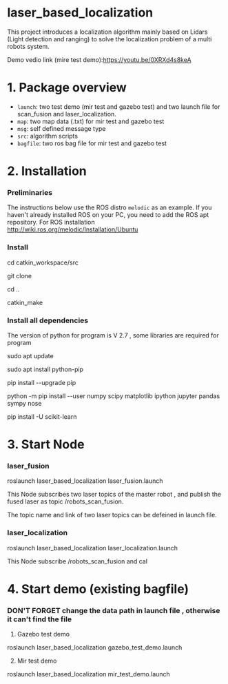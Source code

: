# laser_based_localization
This project introduces a localization algorithm mainly based on Lidars (Light detection and ranging) to solve the localization problem of a multi robots system.

Demo vedio link (mire test demo):https://youtu.be/0XRXd4s8keA
# 1. Package overview
* `launch`: two test demo (mir test and gazebo test) and two launch file for scan_fusion and laser_localization. 
* `map`: two map data (.txt) for mir test and gazebo test
* `msg`: self defined message type 
* `src`: algorithm scripts
* `bagfile`: two ros bag file for mir test and gazebo test


# 2. Installation
### Preliminaries
The instructions below use the ROS distro `melodic` as an example.
If you haven't already installed ROS on your PC, you need to add the ROS apt
repository. 
For ROS installation http://wiki.ros.org/melodic/Installation/Ubuntu   

### Install
cd catkin_workspace/src

git clone 

cd ..

catkin_make

### Install all dependencies
The version of python for program is V 2.7 , some libraries are required for program

sudo apt update

sudo apt install python-pip

pip install --upgrade pip

python -m pip install --user numpy scipy matplotlib ipython jupyter pandas sympy nose

pip install -U scikit-learn

# 3. Start  Node 
### laser_fusion
roslaunch laser_based_localization laser_fusion.launch

This Node subscribes two laser topics of the master robot , and publish the fused laser as topic /robots_scan_fusion.

The topic name and link of two laser topics can be defeined in launch file.

### laser_localization
roslaunch laser_based_localization laser_localization.launch

This Node subscribe /robots_scan_fusion and cal

# 4. Start  demo (existing bagfile)
### DON'T FORGET change the data path in launch file , otherwise it can't find the file
1. Gazebo test demo  

roslaunch laser_based_localization gazebo_test_demo.launch


2. Mir test demo

roslaunch laser_based_localization mir_test_demo.launch


